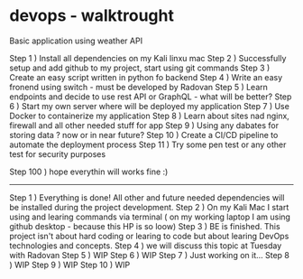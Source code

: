 # devops - walktrought

Basic application using weather API

Step 1 ) Install all dependencies on my Kali linxu mac
Step 2 ) Successfully setup and add github to my project, start using git commands
Step 3 ) Create an easy script written in python fo backend
Step 4 ) Write an easy fronend using switch - must be developed by Radovan
Step 5 ) Learn endpoints and decide to use rest API or GraphQL - what will be better?
Step 6 ) Start my own server where will be deployed my application
Step 7 ) Use Docker to containerize my application
Step 8 ) Learn about sites nad nginx, firewall and all other needed stuff for app
Step 9 ) Using any dabates for storing data ? now or in near future?
Step 10 ) Create a CI/CD pipeline to automate the deployment process
Step 11 ) Try some pen test or any other test for security purposes

Step 100 ) hope everythin will works fine :)


------------------------------------------------------------------------------------------------

Step 1 ) Everything is done! All other and future needed dependencies will be installed during the project development.
Step 2 ) On my Kali Mac I start using and learing commands via terminal ( on my working laptop I am using github desktop - because this HP is so loow)
Step 3 ) BE is finished. This project isn't about hard coding or learing to code but about learing DevOps technologies and concepts.
Step 4 ) we will discuss this topic at Tuesday with Radovan
Step 5 ) WIP
Step 6 ) WIP
Step 7 ) Just working on it...
Step 8 ) WIP
Step 9 ) WIP
Step 10 ) WIP

